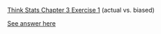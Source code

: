 [Think Stats Chapter 3 Exercise 1](http://greenteapress.com/thinkstats2/html/thinkstats2004.html#toc31) (actual vs. biased)

[See answer here](statistics/Q2_Ch3E1.ipynb)
